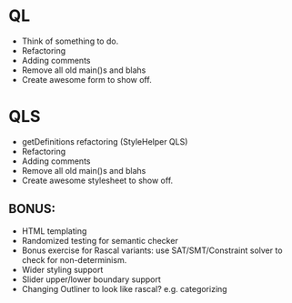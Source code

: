 # QL
* Think of something to do.
* Refactoring
* Adding comments
* Remove all old main()s and blahs
* Create awesome form to show off.


# QLS
* getDefinitions refactoring (StyleHelper QLS)
* Refactoring
* Adding comments
* Remove all old main()s and blahs
* Create awesome stylesheet to show off.

## BONUS:
* HTML templating
* Randomized testing for semantic checker
* Bonus exercise for Rascal variants: use SAT/SMT/Constraint solver to check for non-determinism.
* Wider styling support
* Slider upper/lower boundary support
* Changing Outliner to look like rascal? e.g. categorizing 
